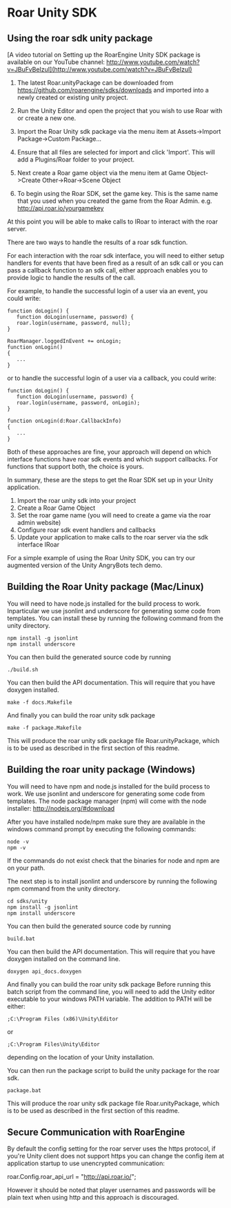 # Roar Unity SDK

## Using the roar sdk unity package

[A video tutorial on Setting up the RoarEngine Unity SDK package is available on our YouTube channel: http://www.youtube.com/watch?v=JBuFvBeIzuI](http://www.youtube.com/watch?v=JBuFvBeIzuI)

1. The latest Roar.unityPackage can be downloaded from 
https://github.com/roarengine/sdks/downloads 
and imported into a newly created or existing unity project.

2. Run the Unity Editor and open the project that you wish to use Roar with or create a new one.

3. Import the Roar Unity sdk package via the menu item at
Assets->Import Package->Custom Package...

4. Ensure that all files are selected for import and click 'Import'.
This will add a Plugins/Roar folder to your project.

5. Next create a Roar game object via the menu item at
Game Object->Create Other->Roar->Scene Object

6. To begin using the Roar SDK, set the game key. This is the same
name that you used when you created the game from the Roar Admin.
e.g. http://api.roar.io/yourgamekey

At this point you will be able to make calls to IRoar to interact with the roar server.

There are two ways to handle the results of a roar sdk function.

For each interaction with the roar sdk interface, you will need to either setup handlers 
for events that have been fired as a result of an sdk call or you can pass a callback 
function to an sdk call, either approach enables you to provide logic to handle the 
results of the call.

For example, to handle the successful login of a user via an event, you could write:

    function doLogin() {
       function doLogin(username, password) {
       roar.login(username, password, null);
    }
    
    RoarManager.loggedInEvent += onLogin;
    function onLogin()
    {
       ...
    }

or to handle the successful login of a user via a callback, you could write:

    function doLogin() {
       function doLogin(username, password) {
       roar.login(username, password, onLogin);
    }
    
    function onLogin(d:Roar.CallbackInfo)
    {
       ...
    }

Both of these approaches are fine, your approach will depend on which interface functions
have roar sdk events and which support callbacks. For functions that support both, the
choice is yours. 

In summary, these are the steps to get the Roar SDK set up in your Unity application.

1. Import the roar unity sdk into your project
2. Create a Roar Game Object
3. Set the roar game name (you will need to create a game via the roar admin website)
4. Configure roar sdk event handlers and callbacks
5. Update your application to make calls to the roar server via the sdk interface IRoar

For a simple example of using the Roar Unity SDK, you can try our augmented version of the Unity AngryBots tech demo.

## Building the Roar Unity package (Mac/Linux)

You will need to have node.js installed for the build process to work.
Inparticular we use jsonlint and underscore for generating some code from templates.
You can install these by running the following command from the unity directory.

    npm install -g jsonlint
    npm install underscore

You can then build the generated source code by running 

    ./build.sh

You can then build the API documentation. This will require that you have doxygen installed.

    make -f docs.Makefile

And finally you can build the roar unity sdk package

    make -f package.Makefile

This will produce the roar unity sdk package file Roar.unityPackage, which is to be used as described in
the first section of this readme.

## Building the roar unity package (Windows)

You will need to have npm and node.js installed for the build process to work.
We use jsonlint and underscore for generating some code from templates.
The node package manager (npm) will come with the node installer: http://nodejs.org/#download

After you have installed node/npm make sure they are available in the windows command
prompt by executing the following commands:

    node -v
    npm -v

If the commands do not exist check that the binaries for node and npm are on your path.

The next step is to install jsonlint and underscore by running the following npm command from the unity directory.

    cd sdks/unity
    npm install -g jsonlint
    npm install underscore

You can then build the generated source code by running

    build.bat

You can then build the API documentation. This will require that you have doxygen installed on the command line.

    doxygen api_docs.doxygen

And finally you can build the roar unity sdk package
Before running this batch script from the command line, you will need to add the Unity editor executable to
your windows PATH variable. The addition to PATH will be either:

    ;C:\Program Files (x86)\Unity\Editor

or 

    ;C:\Program Files\Unity\Editor

depending on the location of your Unity installation.

You can then run the package script to build the unity package for the roar sdk.

    package.bat

This will produce the roar unity sdk package file Roar.unityPackage, which is to be used as described in
the first section of this readme.

## Secure Communication with RoarEngine

By default the config setting for the roar server uses the https protocol, if you're Unity client does not support
https you can change the config item at application startup to use unencrypted communication:

roar.Config.roar_api_url = "http://api.roar.io/";

However it should be noted that player usernames and passwords will be plain text when using http and this approach is discouraged.
